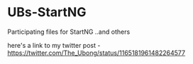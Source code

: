# UBs-StartNG
Participating files for StartNG
..and others

here's a link to my twitter post - https://twitter.com/The_Ubong/status/1165181961482264577

